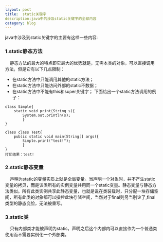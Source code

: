 ```yaml
---
layout: post
title:  static关键字
description:java中的涉及static关键字的全部内容
category: blog
---
```


java中涉及到static关键字的主要有这样一些内容:

### 1.static静态方法
&nbsp;&nbsp;&nbsp;&nbsp;静态方法的最大的特点即它最大的优势就是，无需本类的对象，可以直接调用方法，但是它有以下几点限制：
  * 在static方法中只能调用其他的static方法；
  * 在static方法中只能访问外部的static不数据；
  * 在static方法中不能有this和super关键字；
下面给出一个static方法调用的例子：

```
class Simple{
	static void print(String s){
		System.out.println(s);
        }
}

class class Test{
	public static void main(String[] args){
		Simple.print("test!");
		}
}
打印结果：test!  
```  

### 2.static静态变量
&nbsp;&nbsp;&nbsp;&nbsp;声明为static的变量实质上就是全局变量。当声明一个对象时，并不产生static变量的拷贝，而是该类所有的实例变量共用同一个static变量。静态变量与静态方法类似。所有此类实例共享此静态变量，也就是说在类装载时，只分配一块存储空间，所有此类的对象都可以操控此块存储空间，当然对于final则另当别论了,final类型的静态变脸，无法被重写。

### 3.static类
&nbsp;&nbsp;&nbsp;&nbsp;只有内部类才能被声明为static，声明之后这个内部内可以直接作为一个普通类使用而不需要实例化一个外部类。